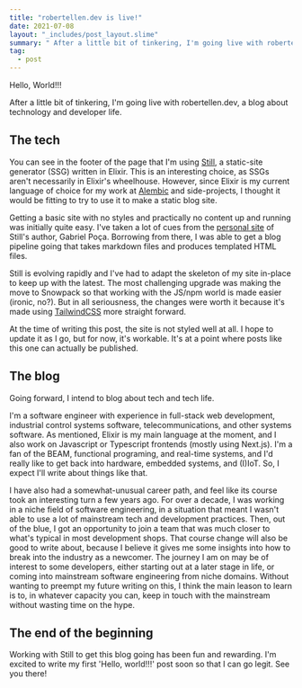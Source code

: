 ```yaml
---
title: "robertellen.dev is live!"
date: 2021-07-08
layout: "_includes/post_layout.slime"
summary: " After a little bit of tinkering, I'm going live with robertellen.dev, a blog about technology and developer life."
tag:
  - post
---
```


Hello, World!!!

After a little bit of tinkering, I'm going live with robertellen.dev, a blog about technology and developer life.

## The tech
You can see in the footer of the page that I'm using [Still][stillstatic], a static-site generator (SSG) written in Elixir. 
This is an interesting choice, as SSGs aren't necessarily in Elixir's wheelhouse.
However, since Elixir is my current language of choice for my work at [Alembic][alembic] and side-projects, I thought it would be fitting to try to use it to make a static blog site.

Getting a basic site with no styles and practically no content up and running was initially quite easy.
I've taken a lot of cues from the [personal site][gabrielpoca] of Still's author, Gabriel Poça.
Borrowing from there, I was able to get a blog pipeline going that takes markdown files and produces templated HTML files.

Still is evolving rapidly and I've had to adapt the skeleton of my site in-place to keep up with the latest.
The most challenging upgrade was making the move to Snowpack so that working with the JS/npm world is made easier (ironic, no?).
But in all seriousness, the changes were worth it because it's made using [TailwindCSS][tailwindcss] more straight forward.

At the time of writing this post, the site is not styled well at all.
I hope to update it as I go, but for now, it's workable.
It's at a point where posts like this one can actually be published.

## The blog

Going forward, I intend to blog about tech and tech life.

I'm a software engineer with experience in full-stack web development, industrial control systems software, telecommunications, and other systems software.
As mentioned, Elixir is my main language at the moment, and I also work on Javascript or Typescript frontends (mostly using Next.js).
I'm a fan of the BEAM, functional programing, and real-time systems, and I'd really like to get back into hardware, embedded systems, and (I)IoT.
So, I expect I'll write about things like that.

I have also had a somewhat-unusual career path, and feel like its course took an interesting turn a few years ago.
For over a decade, I was working in a niche field of software engineering, in a situation that meant I wasn't able to use a lot of mainstream tech and development practices.
Then, out of the blue, I got an opportunity to join a team that was much closer to what's typical in most development shops.
That course change will also be good to write about, because I believe it gives me some insights into how to break into the industry as a newcomer.
The journey I am on may be of interest to some developers, either starting out at a later stage in life, or coming into mainstream software engineering from niche domains.
Without wanting to preempt my future writing on this, I think the main leason to learn is to, in whatever capacity you can, keep in touch with the mainstream without wasting time on the hype.

## The end of the beginning

Working with Still to get this blog going has been fun and rewarding.
I'm excited to write my first 'Hello, world!!!' post soon so that I can go legit.
See you there!


[stillstatic]: https://stillstatic.io/
[alembic]: https://alembic.com.au/
[gabrielpoca]: https://gabrielpoca.com/
[tailwindcss]: https://tailwindcss.com/
